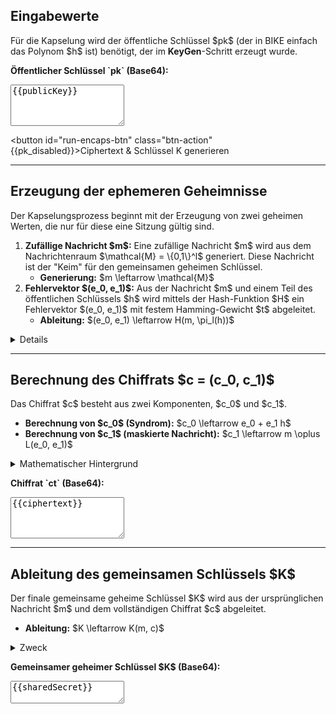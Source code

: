 <h2>Eingabewerte</h2>
<p>Für die Kapselung wird der öffentliche Schlüssel $pk$ (der in BIKE einfach das Polynom $h$ ist) benötigt, der im <strong>KeyGen</strong>-Schritt erzeugt wurde.</p>

<p><strong>Öffentlicher Schlüssel `pk` (Base64):</strong></p>
<textarea class="key-input" rows="4" spellcheck="false" readonly>{{publicKey}}</textarea>

<button id="run-encaps-btn" class="btn-action" {{pk_disabled}}>Ciphertext & Schlüssel K generieren</button>

---

<h2>Erzeugung der ephemeren Geheimnisse</h2>
<p>Der Kapselungsprozess beginnt mit der Erzeugung von zwei geheimen Werten, die nur für diese eine Sitzung gültig sind.</p>
<ol>
    <li><strong>Zufällige Nachricht $m$:</strong> Eine zufällige Nachricht $m$ wird aus dem Nachrichtenraum $\mathcal{M} = \{0,1\}^l$ generiert. Diese Nachricht ist der "Keim" für den gemeinsamen geheimen Schlüssel.
        <ul><li><strong>Generierung:</strong> $m \leftarrow \mathcal{M}$</li></ul>
    </li>
    <li><strong>Fehlervektor $(e_0, e_1)$:</strong> Aus der Nachricht $m$ und einem Teil des öffentlichen Schlüssels $h$ wird mittels der Hash-Funktion $H$ ein Fehlervektor $(e_0, e_1)$ mit festem Hamming-Gewicht $t$ abgeleitet.
        <ul><li><strong>Ableitung:</strong> $(e_0, e_1) \leftarrow H(m, \pi_l(h))$</li></ul>
    </li>
</ol>

<details>
    <summary>Details</summary>
    <p>Der Fehlervektor $(e_0, e_1)$ gehört zur Menge $\mathcal{E}_t = \{ (e_0, e_1) \in \mathcal{R}^2 \mid |e_0| + |e_1| = t \}$. Das Gesamtgewicht beider Polynome muss also exakt $t$ betragen.</p>
    <p>Die Funktion $H$ wird als Zufallsorakel modelliert. Die Einbeziehung von $\pi_l(h)$ (die ersten $l$ Bits von $h$) in den Hash-Input ist eine wichtige Sicherheitsmaßnahme. Sie bindet den erzeugten Fehlervektor an den spezifischen öffentlichen Schlüssel und verhindert "Multi-Target-Angriffe", bei denen ein Angreifer einen Fehlervektor für viele verschiedene öffentliche Schlüssel wiederverwenden könnte.</p>
</details>

---

<h2>Berechnung des Chiffrats $c = (c_0, c_1)$</h2>
<p>Das Chiffrat $c$ besteht aus zwei Komponenten, $c_0$ und $c_1$.</p>
<ul>
    <li><strong>Berechnung von $c_0$ (Syndrom):</strong> $c_0 \leftarrow e_0 + e_1 h$</li>
    <li><strong>Berechnung von $c_1$ (maskierte Nachricht):</strong> $c_1 \leftarrow m \oplus L(e_0, e_1)$</li>
</ul>

<details>
    <summary>Mathematischer Hintergrund</summary>
    <ul>
        <li>$c_0$ ist das <strong>Syndrom</strong> des Fehlervektors $(e_0, e_1)$. Es wird durch Polynomaddition und -multiplikation im Ring $\mathcal{R}$ berechnet. $c_0$ enthält die Information über den Fehler, aber nicht den Fehler selbst. Der Empfänger wird seinen privaten Schlüssel $(h_0, h_1)$ verwenden, um aus $c_0$ den ursprünglichen Fehler $(e_0, e_1)$ zu dekodieren.</li>
        <li>$c_1$ ist die <strong>maskierte Nachricht</strong>. Die ursprüngliche Nachricht $m$ wird mit dem Ergebnis der Hash-Funktion $L(e_0, e_1)$ XOR-verknüpft. Dies funktioniert wie ein One-Time-Pad. Nur wer $(e_0, e_1)$ kennt (oder aus $c_0$ rekonstruieren kann), kann die Maskierung entfernen und $m$ wiederherstellen.</li>
    </ul>
</details>

<p><strong>Chiffrat `ct` (Base64):</strong></p>
<textarea class="key-input" rows="4" spellcheck="false" readonly>{{ciphertext}}</textarea>

---

<h2>Ableitung des gemeinsamen Schlüssels $K$</h2>
<p>Der finale gemeinsame geheime Schlüssel $K$ wird aus der ursprünglichen Nachricht $m$ und dem vollständigen Chiffrat $c$ abgeleitet.</p>
<ul>
    <li><strong>Ableitung:</strong> $K \leftarrow K(m, c)$</li>
</ul>

<details>
    <summary>Zweck</summary>
    <p>Dieser letzte Hashing-Schritt stellt sicher, dass der gemeinsame Schlüssel $K$ von der gesamten Transaktion (Nachricht $m$ und Chiffrat $c$) abhängt. Dies ist Teil der Fujisaki-Okamoto-Transformation, die verwendet wird, um IND-CCA-Sicherheit zu erreichen.</p>
</details>

<p><strong>Gemeinsamer geheimer Schlüssel $K$ (Base64):</strong></p>
<textarea class="key-input" rows="2" spellcheck="false" readonly>{{sharedSecret}}</textarea>
